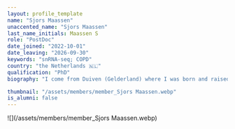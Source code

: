 ```yaml
---
layout: profile_template
name: "Sjors Maassen"
unaccented_name: "Sjors Maassen"
last_name_initials: Maassen S
role: "PostDoc"
date_joined: "2022-10-01"
date_leaving: "2026-09-30"
keywords: "snRNA-seq; COPD"
country: "the Netherlands 🇳🇱"
qualification: "PhD"
biography: "I come from Duiven (Gelderland) where I was born and raised. In Nijmegen I did a BSc in applied science from the Hogeschool Arnhem Nijmegen and a MSc in Clinical Biology at the Radboud University. During this time, I did four internships. Which ranged from sortase-reactions to construct nano-reactors from virus-like particles, mRNA-lipid nanoparticle synthesis, click-chemistry on peptides, to developing a transmembrane antigen model for T cell activation by cross-presentation in dendritic cells. After my MSc I moved to Groningen for my PhD at the group of Geert van den Bogaart. Here I specialized in inflammation biology driven by the immunometabolism of human blood-derived macrophages using various techniques. During my time at the Demaria lab I will work on detecting senescence in patient tissue with snRNA-seq."

thumbnail: "/assets/members/member_Sjors Maassen.webp"
is_alumni: false
---
```


 ![](/assets/members/member_Sjors Maassen.webp)

 